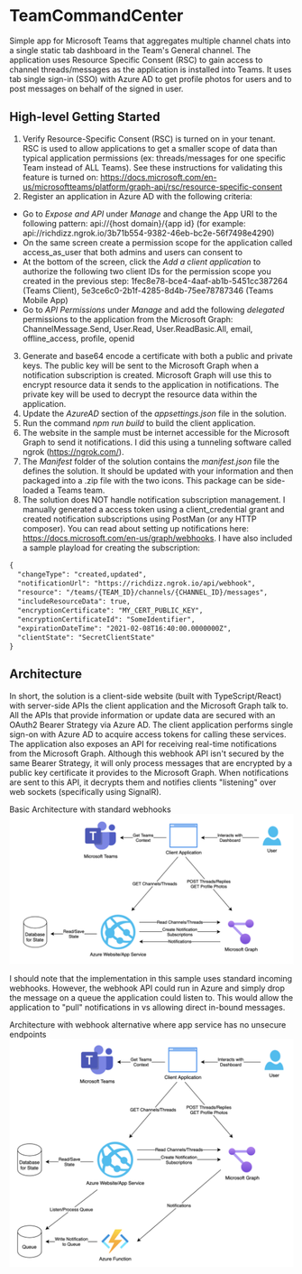 # TeamCommandCenter
Simple app for Microsoft Teams that aggregates multiple channel chats into a single static tab dashboard in the Team's General channel. The application uses Resource Specific Consent (RSC) to gain access to channel threads/messages as the application is installed into Teams. It uses tab single sign-in (SSO) with Azure AD to get profile photos for users and to post messages on behalf of the signed in user.

## High-level Getting Started
1. Verify Resource-Specific Consent (RSC) is turned on in your tenant. RSC is used to allow applications to get a smaller scope of data than typical application permissions (ex: threads/messages for one specific Team instead of ALL Teams). See these instructions for validating this feature is turned on: https://docs.microsoft.com/en-us/microsoftteams/platform/graph-api/rsc/resource-specific-consent
2. Register an application in Azure AD with the following criteria:
  - Go to *Expose and API* under *Manage* and change the App URI to the following pattern: api://{host domain}/{app id} (for example: api://richdizz.ngrok.io/3b71b554-9382-46eb-bc2e-56f7498e4290)
  - On the same screen create a permission scope for the application called access_as_user that both admins and users can consent to
  - At the bottom of the screen, click the *Add a client application* to authorize the following two client IDs for the permission scope you created in the previous step: 1fec8e78-bce4-4aaf-ab1b-5451cc387264 (Teams Client), 5e3ce6c0-2b1f-4285-8d4b-75ee78787346 (Teams Mobile App)
  - Go to *API Permissions* under *Manage* and add the following *delegated* permissions to the application from the Microsoft Graph: ChannelMessage.Send, User.Read, User.ReadBasic.All, email, offline_access, profile, openid
3. Generate and base64 encode a certificate with both a public and private keys. The public key will be sent to the Microsoft Graph when a notification subscription is created. Microsoft Graph will use this to encrypt resource data it sends to the application in notifications. The private key will be used to decrypt the resource data within the application.
4. Update the *AzureAD* section of the *appsettings.json* file in the solution.
5. Run the command *npm run build* to build the client application.
6. The website in the sample must be internet accessible for the Microsoft Graph to send it notifications. I did this using a tunneling software called ngrok (https://ngrok.com/).
7. The *Manifest* folder of the solution contains the *manifest.json* file the defines the solution. It should be updated with your information and then packaged into a .zip file with the two icons. This package can be side-loaded a Teams team.
8. The solution does NOT handle notification subscription management. I manually generated a access token using a client_credential grant and created notification subscriptions using PostMan (or any HTTP composer). You can read about setting up notifications here: https://docs.microsoft.com/en-us/graph/webhooks. I have also included a sample playload for creating the subscription:

```
{
  "changeType": "created,updated",
  "notificationUrl": "https://richdizz.ngrok.io/api/webhook",
  "resource": "/teams/{TEAM_ID}/channels/{CHANNEL_ID}/messages",
  "includeResourceData": true,
  "encryptionCertificate": "MY_CERT_PUBLIC_KEY",
  "encryptionCertificateId": "SomeIdentifier",
  "expirationDateTime": "2021-02-08T16:40:00.0000000Z",
  "clientState": "SecretClientState"
}
```

## Architecture
In short, the solution is a client-side website (built with TypeScript/React) with server-side APIs the client application and the Microsoft Graph talk to. All the APIs that provide information or update data are secured with an OAuth2 Bearer Strategy via Azure AD. The client application performs single sign-on with Azure AD to acquire access tokens for calling these services. The application also exposes an API for receiving real-time notifications from the Microsoft Graph. Although this webhook API isn't secured by the same Bearer Strategy, it will only process messages that are encrypted by a public key certificate it provides to the Microsoft Graph. When notifications are sent to this API, it decrypts them and notifies clients "listening" over web sockets (specifically using SignalR).

Basic Architecture with standard webhooks
![Basic Architecture with standard webhooks](/Docs/WebhookArch.png)

I should note that the implementation in this sample uses standard incoming webhooks. However, the webhook API could run in Azure and simply drop the message on a queue the application could listen to. This would allow the application to "pull" notifications in vs allowing direct in-bound messages.

Architecture with webhook alternative where app service has no unsecure endpoints
![Architecture with webhook alternative where app service has no unsecure endpoints](/Docs/AltWebhookArch.png)
